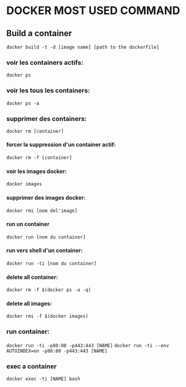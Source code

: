 # DOCKER MOST USED COMMAND

## Build a container
``docker build -t -d [image name] [path to the dockerfile]``

### voir les containers actifs:
``docker ps``

### voir les tous les containers:
``docker ps -a``

### supprimer des containers:
``docker rm [container]``
#### forcer la suppression d'un container actif:
``docker rm -f [container]``

#### voir les images docker:
``docker images``

#### supprimer des images docker:
``docker rmi [nom del'image]``
#### run un container
``docker run [nom du container]``

#### run vers shell d'un container:
``docker run -ti [nom du container]``

#### delete all container:
``docker rm -f $(docker ps -a -q)``

#### delete all images:
``docker rmi -f $(docker images)``

### run container:
``docker run -ti -p80:80 -p443:443 [NAME]``
``docker run -ti --env AUTOINDEX=on -p80:80 -p443:443 [NAME]``

### exec a container 
``docker exec -ti [NAME] bash``


